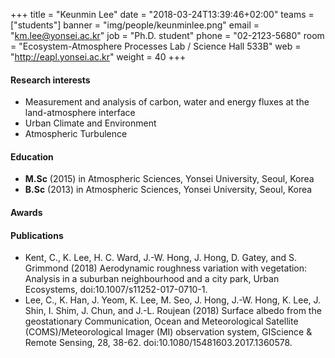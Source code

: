 ﻿+++
title = "Keunmin Lee"
date = "2018-03-24T13:39:46+02:00"
teams = ["students"]
banner = "img/people/keunminlee.png"
email = "km.lee@yonsei.ac.kr"
job = "Ph.D. student"
phone = "02-2123-5680"
room = "Ecosystem-Atmosphere Processes Lab / Science Hall 533B"
web = "http://eapl.yonsei.ac.kr"
weight = 40
+++

#### Research interests
+ Measurement and analysis of carbon, water and energy fluxes at the land-atmosphere interface
+ Urban Climate and Environment
+ Atmospheric Turbulence

#### Education
 + **M.Sc** (2015) in Atmospheric Sciences, Yonsei University, Seoul, Korea
 + **B.Sc** (2013) in Atmospheric Sciences, Yonsei University, Seoul, Korea

#### Awards



#### Publications
+ Kent, C., K. Lee, H. C. Ward, J.-W. Hong, J. Hong, D. Gatey, and S. Grimmond (2018) Aerodynamic roughness variation with vegetation: Analysis in a suburban neighbourhood and a city park, Urban Ecosystems, doi:10.1007/s11252-017-0710-1.
+ Lee, C., K. Han, J. Yeom, K. Lee, M. Seo, J. Hong, J.-W. Hong, K. Lee, J. Shin, I. Shim, J. Chun, and J.-L. Roujean (2018) Surface albedo from the geostationary Communication, Ocean and Meteorological Satellite (COMS)/Meteorological Imager (MI) observation system, GIScience & Remote Sensing, 28, 38-62. doi:10.1080/15481603.2017.1360578.
